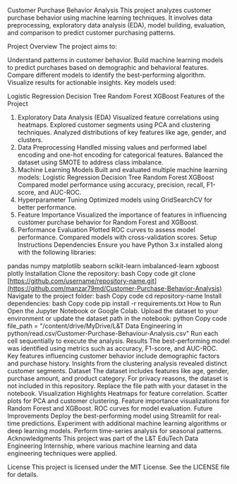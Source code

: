 Customer Purchase Behavior Analysis
This project analyzes customer purchase behavior using machine learning techniques. It involves data preprocessing, exploratory data analysis (EDA), model building, evaluation, and comparison to predict customer purchasing patterns.

Project Overview
The project aims to:

Understand patterns in customer behavior.
Build machine learning models to predict purchases based on demographic and behavioral features.
Compare different models to identify the best-performing algorithm.
Visualize results for actionable insights.
Key models used:

Logistic Regression
Decision Tree
Random Forest
XGBoost
Features of the Project
1. Exploratory Data Analysis (EDA)
Visualized feature correlations using heatmaps.
Explored customer segments using PCA and clustering techniques.
Analyzed distributions of key features like age, gender, and clusters.
2. Data Preprocessing
Handled missing values and performed label encoding and one-hot encoding for categorical features.
Balanced the dataset using SMOTE to address class imbalance.
3. Machine Learning Models
Built and evaluated multiple machine learning models:
Logistic Regression
Decision Tree
Random Forest
XGBoost
Compared model performance using accuracy, precision, recall, F1-score, and AUC-ROC.
4. Hyperparameter Tuning
Optimized models using GridSearchCV for better performance.
5. Feature Importance
Visualized the importance of features in influencing customer purchase behavior for Random Forest and XGBoost.
6. Performance Evaluation
Plotted ROC curves to assess model performance.
Compared models with cross-validation scores.
Setup Instructions
Dependencies
Ensure you have Python 3.x installed along with the following libraries:

pandas
numpy
matplotlib
seaborn
scikit-learn
imbalanced-learn
xgboost
plotly
Installation
Clone the repository:
bash
Copy code
git clone [https://github.com/username/repository-name.git](https://github.com/manzar79md/Customer-Purchase-Behavior-Analysis)
Navigate to the project folder:
bash
Copy code
cd repository-name
Install dependencies:
bash
Copy code
pip install -r requirements.txt
How to Run
Open the Jupyter Notebook or Google Colab.
Upload the dataset to your environment or update the dataset path in the notebook:
python
Copy code
file_path = "/content/drive/MyDrive/L&T Data Engineering in python/read.csv/Customer-Purchase-Behaviour-Analysis.csv"
Run each cell sequentially to execute the analysis.
Results
The best-performing model was identified using metrics such as accuracy, F1-score, and AUC-ROC.
Key features influencing customer behavior include demographic factors and purchase history.
Insights from the clustering analysis revealed distinct customer segments.
Dataset
The dataset includes features like age, gender, purchase amount, and product category.
For privacy reasons, the dataset is not included in this repository. Replace the file path with your dataset in the notebook.
Visualization Highlights
Heatmaps for feature correlation.
Scatter plots for PCA and customer clustering.
Feature importance visualizations for Random Forest and XGBoost.
ROC curves for model evaluation.
Future Improvements
Deploy the best-performing model using Streamlit for real-time predictions.
Experiment with additional machine learning algorithms or deep learning models.
Perform time-series analysis for seasonal patterns.
Acknowledgments
This project was part of the L&T EduTech Data Engineering Internship, where various machine learning and data engineering techniques were applied.

License
This project is licensed under the MIT License. See the LICENSE file for details.
